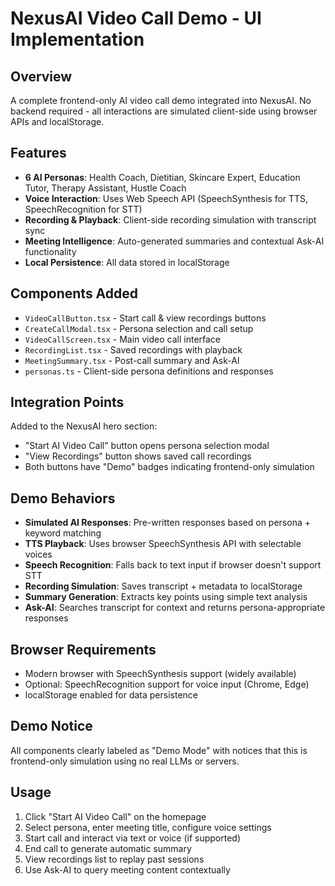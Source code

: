 # NexusAI Video Call Demo - UI Implementation

## Overview
A complete frontend-only AI video call demo integrated into NexusAI. No backend required - all interactions are simulated client-side using browser APIs and localStorage.

## Features
- **6 AI Personas**: Health Coach, Dietitian, Skincare Expert, Education Tutor, Therapy Assistant, Hustle Coach
- **Voice Interaction**: Uses Web Speech API (SpeechSynthesis for TTS, SpeechRecognition for STT)
- **Recording & Playback**: Client-side recording simulation with transcript sync
- **Meeting Intelligence**: Auto-generated summaries and contextual Ask-AI functionality
- **Local Persistence**: All data stored in localStorage

## Components Added
- `VideoCallButton.tsx` - Start call & view recordings buttons
- `CreateCallModal.tsx` - Persona selection and call setup
- `VideoCallScreen.tsx` - Main video call interface
- `RecordingList.tsx` - Saved recordings with playback
- `MeetingSummary.tsx` - Post-call summary and Ask-AI
- `personas.ts` - Client-side persona definitions and responses

## Integration Points
Added to the NexusAI hero section:
- "Start AI Video Call" button opens persona selection modal
- "View Recordings" button shows saved call recordings
- Both buttons have "Demo" badges indicating frontend-only simulation

## Demo Behaviors
- **Simulated AI Responses**: Pre-written responses based on persona + keyword matching
- **TTS Playback**: Uses browser SpeechSynthesis API with selectable voices
- **Speech Recognition**: Falls back to text input if browser doesn't support STT
- **Recording Simulation**: Saves transcript + metadata to localStorage
- **Summary Generation**: Extracts key points using simple text analysis
- **Ask-AI**: Searches transcript for context and returns persona-appropriate responses

## Browser Requirements
- Modern browser with SpeechSynthesis support (widely available)
- Optional: SpeechRecognition support for voice input (Chrome, Edge)
- localStorage enabled for data persistence

## Demo Notice
All components clearly labeled as "Demo Mode" with notices that this is frontend-only simulation using no real LLMs or servers.

## Usage
1. Click "Start AI Video Call" on the homepage
2. Select persona, enter meeting title, configure voice settings
3. Start call and interact via text or voice (if supported)
4. End call to generate automatic summary
5. View recordings list to replay past sessions
6. Use Ask-AI to query meeting content contextually
